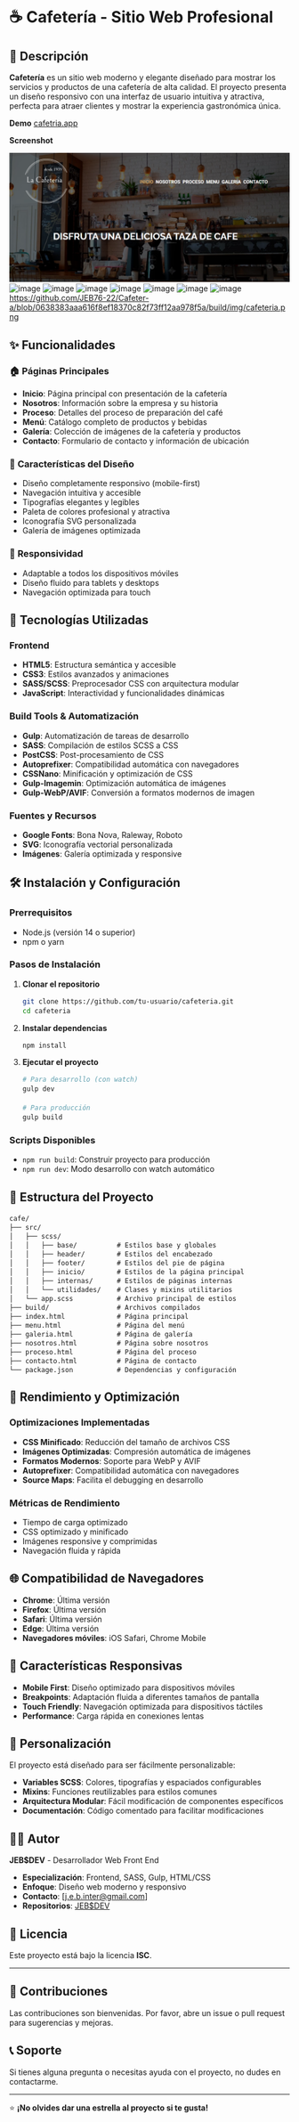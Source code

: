 # ☕ Cafetería - Sitio Web Profesional

## 📖 Descripción

**Cafetería** es un sitio web moderno y elegante diseñado para mostrar los servicios y productos de una cafetería de alta calidad. El proyecto presenta un diseño responsivo con una interfaz de usuario intuitiva y atractiva, perfecta para atraer clientes y mostrar la experiencia gastronómica única.

**Demo**
[cafetria.app](https://cafeteria2025jebdev.netlify.app/)



**Screenshot**

![image](build/img/cafeteria.png)
![image](img/caferia1.png)
![image](img/caferia2.png)
![image](img/caferia3.png)
![image](img/caferia4.png)
![image](img/caferia5.png)
![image](img/caferia6.png)
![image](img/caferia7.png)
https://github.com/JEB76-22/Cafeter-a/blob/0638383aaa616f8ef18370c82f73ff12aa978f5a/build/img/cafeteria.png


## ✨ Funcionalidades

### 🏠 **Páginas Principales**
- **Inicio**: Página principal con presentación de la cafetería
- **Nosotros**: Información sobre la empresa y su historia
- **Proceso**: Detalles del proceso de preparación del café
- **Menú**: Catálogo completo de productos y bebidas
- **Galería**: Colección de imágenes de la cafetería y productos
- **Contacto**: Formulario de contacto y información de ubicación

### 🎨 **Características del Diseño**
- Diseño completamente responsivo (mobile-first)
- Navegación intuitiva y accesible
- Tipografías elegantes y legibles
- Paleta de colores profesional y atractiva
- Iconografía SVG personalizada
- Galería de imágenes optimizada

### 📱 **Responsividad**
- Adaptable a todos los dispositivos móviles
- Diseño fluido para tablets y desktops
- Navegación optimizada para touch

## 🚀 Tecnologías Utilizadas

### **Frontend**
- **HTML5**: Estructura semántica y accesible
- **CSS3**: Estilos avanzados y animaciones
- **SASS/SCSS**: Preprocesador CSS con arquitectura modular
- **JavaScript**: Interactividad y funcionalidades dinámicas

### **Build Tools & Automatización**
- **Gulp**: Automatización de tareas de desarrollo
- **SASS**: Compilación de estilos SCSS a CSS
- **PostCSS**: Post-procesamiento de CSS
- **Autoprefixer**: Compatibilidad automática con navegadores
- **CSSNano**: Minificación y optimización de CSS
- **Gulp-Imagemin**: Optimización automática de imágenes
- **Gulp-WebP/AVIF**: Conversión a formatos modernos de imagen

### **Fuentes y Recursos**
- **Google Fonts**: Bona Nova, Raleway, Roboto
- **SVG**: Iconografía vectorial personalizada
- **Imágenes**: Galería optimizada y responsive

## 🛠️ Instalación y Configuración

### **Prerrequisitos**
- Node.js (versión 14 o superior)
- npm o yarn

### **Pasos de Instalación**

1. **Clonar el repositorio**
   ```bash
   git clone https://github.com/tu-usuario/cafeteria.git
   cd cafeteria
   ```

2. **Instalar dependencias**
   ```bash
   npm install
   ```

3. **Ejecutar el proyecto**
   ```bash
   # Para desarrollo (con watch)
   gulp dev
   
   # Para producción
   gulp build
   ```

### **Scripts Disponibles**
- `npm run build`: Construir proyecto para producción
- `npm run dev`: Modo desarrollo con watch automático

## 📁 Estructura del Proyecto

```
cafe/
├── src/
│   ├── scss/
│   │   ├── base/          # Estilos base y globales
│   │   ├── header/        # Estilos del encabezado
│   │   ├── footer/        # Estilos del pie de página
│   │   ├── inicio/        # Estilos de la página principal
│   │   ├── internas/      # Estilos de páginas internas
│   │   └── utilidades/    # Clases y mixins utilitarios
│   └── app.scss           # Archivo principal de estilos
├── build/                 # Archivos compilados
├── index.html             # Página principal
├── menu.html              # Página del menú
├── galeria.html           # Página de galería
├── nosotros.html          # Página sobre nosotros
├── proceso.html           # Página del proceso
├── contacto.html          # Página de contacto
└── package.json           # Dependencias y configuración
```

## 🎯 Rendimiento y Optimización

### **Optimizaciones Implementadas**
- **CSS Minificado**: Reducción del tamaño de archivos CSS
- **Imágenes Optimizadas**: Compresión automática de imágenes
- **Formatos Modernos**: Soporte para WebP y AVIF
- **Autoprefixer**: Compatibilidad automática con navegadores
- **Source Maps**: Facilita el debugging en desarrollo

### **Métricas de Rendimiento**
- Tiempo de carga optimizado
- CSS optimizado y minificado
- Imágenes responsive y comprimidas
- Navegación fluida y rápida

## 🌐 Compatibilidad de Navegadores

- **Chrome**: Última versión
- **Firefox**: Última versión
- **Safari**: Última versión
- **Edge**: Última versión
- **Navegadores móviles**: iOS Safari, Chrome Mobile

## 📱 Características Responsivas

- **Mobile First**: Diseño optimizado para dispositivos móviles
- **Breakpoints**: Adaptación fluida a diferentes tamaños de pantalla
- **Touch Friendly**: Navegación optimizada para dispositivos táctiles
- **Performance**: Carga rápida en conexiones lentas

## 🔧 Personalización

El proyecto está diseñado para ser fácilmente personalizable:

- **Variables SCSS**: Colores, tipografías y espaciados configurables
- **Mixins**: Funciones reutilizables para estilos comunes
- **Arquitectura Modular**: Fácil modificación de componentes específicos
- **Documentación**: Código comentado para facilitar modificaciones

## 👨‍💻 Autor

**JEB$DEV** - Desarrollador Web Front End

- **Especialización**: Frontend, SASS, Gulp, HTML/CSS
- **Enfoque**: Diseño web moderno y responsivo
- **Contacto**: [j.e.b.inter@gmail.com]
- **Repositorios**: [JEB$DEV](https://github.com/JEB76-22?tab=repositories)

## 📄 Licencia

Este proyecto está bajo la licencia **ISC**.

---

## 🤝 Contribuciones

Las contribuciones son bienvenidas. Por favor, abre un issue o pull request para sugerencias y mejoras.

## 📞 Soporte

Si tienes alguna pregunta o necesitas ayuda con el proyecto, no dudes en contactarme.

---

⭐ **¡No olvides dar una estrella al proyecto si te gusta!**
